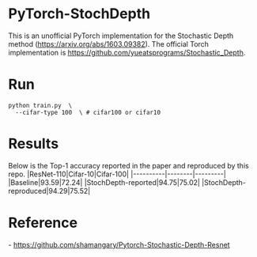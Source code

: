 # PyTorch-StochDepth
This is an unofficial PyTorch implementation for the Stochastic Depth method (https://arxiv.org/abs/1603.09382). The official Torch implementation is https://github.com/yueatsprograms/Stochastic_Depth. 

# Run
```shell
python train.py  \
  --cifar-type 100  \ # cifar100 or cifar10 
```

# Results
Below is the Top-1 accuracy reported in the paper and reproduced by this repo.
|ResNet-110|Cifar-10|Cifar-100|
|----------|--------|---------|
|Baseline|93.59|72.24|
|StochDepth-reported|94.75|75.02|
|StochDepth-reproduced|94.29|75.52|

# Reference
\- https://github.com/shamangary/Pytorch-Stochastic-Depth-Resnet
